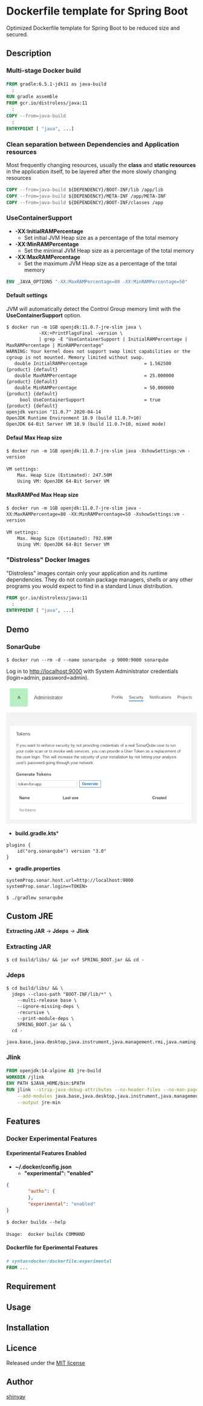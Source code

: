 # Dockerfile template for Spring Boot

Optimized Dockerfile template for Spring Boot to be reduced size and secured.

## Description

### Multi-stage Docker build

```dockerfile
FROM gradle:6.5.1-jdk11 as java-build
  :
RUN gradle assemble
FROM gcr.io/distroless/java:11
  :
COPY --from=java-build
  :
ENTRYPOINT [ "java", ...]
```

### Clean separation between Dependencies and Application resources

Most frequently changing resources, usually the **class** and **static resources** in the application itself, to be layered after the more slowly changing resources

```dockerfile
COPY --from=java-build ${DEPENDENCY}/BOOT-INF/lib /app/lib
COPY --from=java-build ${DEPENDENCY}/META-INF /app/META-INF
COPY --from=java-build ${DEPENDENCY}/BOOT-INF/classes /app
```

### UseContainerSupport

- **-XX:InitialRAMPercentage**
    - Set initial JVM Heap size as a percentage of the total memory
- **-XX:MinRAMPercentage**
    - Set the minimal JVM Heap size as a percentage of the total memory
- **-XX:MaxRAMPercentage**
    - Set the maximum JVM Heap size as a percentage of the total memory

```dockerfile
ENV _JAVA_OPTIONS "-XX:MaxRAMPercentage=80 -XX:MinRAMPercentage=50"
```

#### Default settings

JVM will automatically detect the Control Group memory limit with the **UseContainerSupport** option.

```console
$ docker run -m 1GB openjdk:11.0.7-jre-slim java \
            -XX:+PrintFlagsFinal -version \
            | grep -E "UseContainerSupport | InitialRAMPercentage | MaxRAMPercentage | MinRAMPercentage"
WARNING: Your kernel does not support swap limit capabilities or the cgroup is not mounted. Memory limited without swap.
   double InitialRAMPercentage                     = 1.562500                                  {product} {default}
   double MaxRAMPercentage                         = 25.000000                                 {product} {default}
   double MinRAMPercentage                         = 50.000000                                 {product} {default}
     bool UseContainerSupport                      = true                                      {product} {default}
openjdk version "11.0.7" 2020-04-14
OpenJDK Runtime Environment 18.9 (build 11.0.7+10)
OpenJDK 64-Bit Server VM 18.9 (build 11.0.7+10, mixed mode)
```

#### Defaul Max Heap size

```console
$ docker run -m 1GB openjdk:11.0.7-jre-slim java -XshowSettings:vm -version

VM settings:
    Max. Heap Size (Estimated): 247.50M
    Using VM: OpenJDK 64-Bit Server VM
```

#### MaxRAMPed Max Heap size

```console
$ docker run -m 1GB openjdk:11.0.7-jre-slim java -XX:MaxRAMPercentage=80 -XX:MinRAMPercentage=50 -XshowSettings:vm -version

VM settings:
    Max. Heap Size (Estimated): 792.69M
    Using VM: OpenJDK 64-Bit Server VM
```

### "Distroless" Docker Images
"Distroless" images contain only your application and its runtime dependencies. They do not contain package managers, shells or any other programs you would expect to find in a standard Linux distribution.

```dockerfile
FROM gcr.io/distroless/java:11
  :
ENTRYPOINT [ "java", ...]
```


## Demo
### SonarQube

```console
$ docker run --rm -d --name sonarqube -p 9000:9000 sonarqube
```

Log in to [http://localhost:9000](http://localhost:9000) with System Administrator credentials (login=admin, password=admin).

![sonarqube-token](images/sonarqube-token.png)

- **build.gradle.kts***
```
plugins {
	id("org.sonarqube") version "3.0"
}
```

- **gradle.properties**

```properties
systemProp.sonar.host.url=http://localhost:9000
systemProp.sonar.login=<TOKEN>
```

```console
$ ./gradlew sonarqube
```

## Custom JRE
**Extracting JAR** -> **Jdeps** -> **Jlink**

### Extracting JAR

```console
$ cd build/libs/ && jar xvf SPRING_BOOT.jar && cd -
```

### Jdeps

```console
$ cd build/libs/ && \
  jdeps --class-path "BOOT-INF/lib/*" \
    --multi-release base \
    --ignore-missing-deps \
    -recursive \
    --print-module-deps \
    SPRING_BOOT.jar && \
  cd -
```

```console
java.base,java.desktop,java.instrument,java.management.rmi,java.naming,java.prefs,java.scripting,java.security.jgss,java.sql,jdk.httpserver,jdk.unsupported
```

### Jlink

```dockerfile
FROM openjdk:14-alpine AS jre-build
WORKDIR /jlink
ENV PATH $JAVA_HOME/bin:$PATH
RUN jlink --strip-java-debug-attributes --no-header-files --no-man-pages --compress=2 --module-path $JAVA_HOME \
    --add-modules java.base,java.desktop,java.instrument,java.management.rmi,java.naming,java.prefs,java.scripting,java.security.jgss,java.sql,jdk.httpserver,jdk.unsupported \
    --output jre-min
```

## Features

### Docker Experimental Features
#### Experimental Features Enabled

- **~/.docker/config.json**
  - **"experimental": "enabled"**

```json
{
        "auths": {
        },
        "experimental": "enabled"
}
```

```console
$ docker buildx --help

Usage:	docker buildx COMMAND
```

#### Dockerfile for Eperimental Features

```dockerfile
# syntax=docker/dockerfile:experimental
FROM ...
```

## Requirement

## Usage

## Installation

## Licence

Released under the [MIT license](https://gist.githubusercontent.com/shinyay/56e54ee4c0e22db8211e05e70a63247e/raw/34c6fdd50d54aa8e23560c296424aeb61599aa71/LICENSE)

## Author

[shinyay](https://github.com/shinyay)
